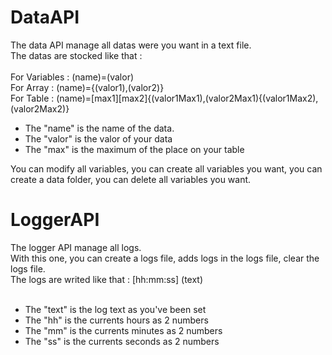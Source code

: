# DataAPI
The data API manage all datas were you want in a text file.<br>
The datas are stocked like that :<br><br>
For Variables : (name)=(valor)<br>
For Array : (name)={(valor1),(valor2)}<br>
For Table : (name)=[max1][max2]{(valor1Max1),(valor2Max1){(valor1Max2),(valor2Max2)}

- The "name" is the name of the data.<br>
- The "valor" is the valor of your data<br>
- The "max" is the maximum of the place on your table<br>

You can modify all variables, you can create all variables you want, you can create a data folder, you can delete all variables you want.
# LoggerAPI
The logger API manage all logs.<br>
With this one, you can create a logs file, adds logs in the logs file, clear the logs file.<br>
The logs are writed like that : [hh:mm:ss] (text)<br><br>

- The "text" is the log text as you've been set<br>
- The "hh" is the currents hours as 2 numbers<br>
- The "mm" is the currents minutes as 2 numbers<br>
- The "ss" is the currents seconds as 2 numbers<br><br>

